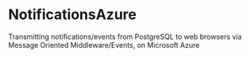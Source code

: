 # NotificationsAzure
Transmitting notifications/events from PostgreSQL to web browsers via Message Oriented Middleware/Events, on Microsoft Azure

